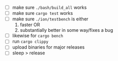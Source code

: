 - [ ] make sure `./bash/build_all` works
- [ ] make sure `cargo test` works
- [ ] make sure `./ion/testbench` is either
  1. faster OR
  2. substantially better in some way/fixes a bug
- [ ] likewise for `cargo bench`
- [ ] run `cargo clippy`
- [ ] upload binaries for major releases
- [ ] sleep > release
